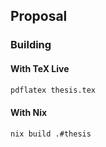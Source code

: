 ## Proposal

### Building

#### With TeX Live
```sh
pdflatex thesis.tex
```

#### With Nix
```sh
nix build .#thesis
```
